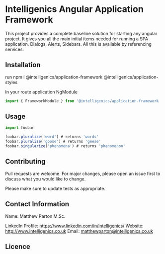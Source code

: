 # Intelligenics Angular Application Framework

This project provides a complete baseline solution for starting any angular project. It gives you all the main initial items needed for
running a SPA application. Dialogs, Alerts, Sidebars. All this is available by referencing services. 


## Installation

run npm i @intelligenics/application-framework @intelligenics/application-styles

In your route application NgModule 

```TypeScript
import { FrameworkModule } from '@intelligenics/application-framework

```

## Usage

```Typescript
import foobar

foobar.pluralize('word') # returns 'words'
foobar.pluralize('goose') # returns 'geese'
foobar.singularize('phenomena') # returns 'phenomenon'
```

## Contributing
Pull requests are welcome. For major changes, please open an issue first to discuss what you would like to change.

Please make sure to update tests as appropriate.

## Contact Information

Name: Matthew Parton M.Sc.

LinkedIn Profile: https://www.linkedin.com/in/intelligenics/
Website: http://www.intelligenics.co.uk
Email: matthewparton@intelligenics.co.uk

## Licence
